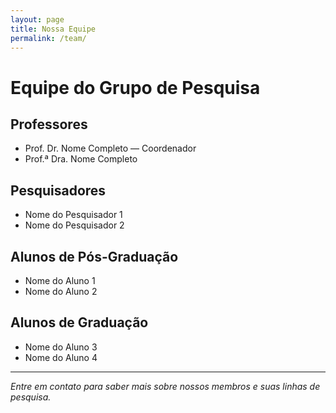 ```yaml
---
layout: page
title: Nossa Equipe
permalink: /team/
---
```


# Equipe do Grupo de Pesquisa

## Professores

- Prof. Dr. Nome Completo — Coordenador
- Prof.ª Dra. Nome Completo

## Pesquisadores

- Nome do Pesquisador 1
- Nome do Pesquisador 2

## Alunos de Pós-Graduação

- Nome do Aluno 1
- Nome do Aluno 2

## Alunos de Graduação

- Nome do Aluno 3
- Nome do Aluno 4

---

_Entre em contato para saber mais sobre nossos membros e suas linhas de pesquisa._